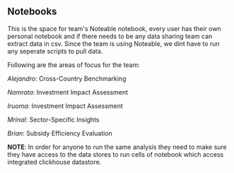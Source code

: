 ## Notebooks

This is the space for team's Noteable notebook, every user has their own personal notebook and if there needs to be any data sharing team can extract data in csv. 
Since the team is using Noteable, we dint have to run any seperate scripts to pull data. 

Following are the areas of focus for the team: 

*Alejandro*: Cross-Country Benchmarking

*Namrata*: Investment Impact Assessment

*Iruoma*: Investment Impact Assessment

*Mrinal*:  Sector-Specific Insights

*Brian*:  Subsidy Efficiency Evaluation




**NOTE**: In order for anyone to run the same analysis they need to make sure they have access to the data stores to run cells of notebook which access integrated clickhouse datastore. 